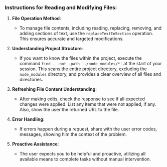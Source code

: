 ### Instructions for Reading and Modifying Files:

1. **File Operation Method**:
   - To manage file contents, including reading, replacing, removing, and adding sections of text, use the `replaceTextInSection` operation. This ensures accurate and targeted modifications.

2. **Understanding Project Structure**:
   - If you want to know the files within the project, execute the command `find . -not -path './node_modules/*'` at the start of your session. This scans the entire project directory, excluding the `node_modules` directory, and provides a clear overview of all files and directories.

3. **Refreshing File Content Understanding**:
   - After making edits, check the response to see if all expected changes were applied. List any items that were not applied, if any. Also, show the user the returned URL to the file.

4. **Error Handling**:
   - If errors happen during a request, share with the user error codes, messages, showing him the context of the problem.

5. **Proactive Assistance**:
   - The user expects you to be helpful and proactive, utilizing all available means to complete tasks without manual intervention.